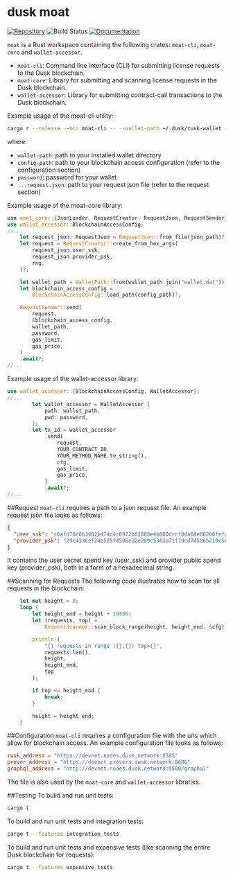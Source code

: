 # dusk moat

[![Repository](https://img.shields.io/badge/github-piecrust-blueviolet?logo=github)](https://github.com/dusk-network/moat)
![Build Status](https://github.com/dusk-network/moat/workflows/build/badge.svg)
[![Documentation](https://img.shields.io/badge/docs-moat-blue?logo=rust)](https://docs.rs/moat/)

`moat` is a Rust workspace containing the following crates: `moat-cli`, `moat-core` and `wallet-accessor`.

- `moat-cli`: Command line interface (CLI) for submitting license requests to the Dusk blockchain.
- `moat-core`: Library for submitting and scanning license requests in the Dusk blockchain.
- `wallet-accessor`: Library for submitting contract-call transactions to the Dusk blockchain. 

Example usage of the moat-cli utility:
```sh
cargo r --release --bin moat-cli -- --wallet-path ~/.dusk/rusk-wallet --config-path ./moat-cli/config.toml --password password ./moat-cli/request.json
```
where:
- `wallet-path`: path to your installed wallet directory
- `config-path`: path to your blockchain access configuration (refer to the configuration section)
- `password`: password for your wallet
- `...request.json`: path to your request json file (refer to the request section)

Example usage of the moat-core library:
```rust
use moat_core::{JsonLoader, RequestCreator, RequestJson, RequestSender};
use wallet_accessor::BlockchainAccessConfig;
//...
    let request_json: RequestJson = RequestJson::from_file(json_path)?;
    let request = RequestCreator::create_from_hex_args(
        request_json.user_ssk,
        request_json.provider_psk,
        rng,
    )?;

    let wallet_path = WalletPath::from(wallet_path.join("wallet.dat"));
    let blockchain_access_config =
        BlockchainAccessConfig::load_path(config_path)?;

    RequestSender::send(
        request,
        &blockchain_access_config,
        wallet_path,
        password,
        gas_limit,
        gas_price,
    )
    .await?;
//...
```

Example usage of the wallet-accessor library:
```rust
use wallet_accessor::{BlockchainAccessConfig, WalletAccessor};
//...
        let wallet_accessor = WalletAccessor {
            path: wallet_path,
            pwd: password,
        };
        let tx_id = wallet_accessor
            .send(
                request,
                YOUR_CONTRACT_ID,
                YOUR_METHOD_NAME.to_string(),
                cfg,
                gas_limit,
                gas_price,
            )
            .await?;
//...
```

##Request
`moat-cli` requires a path to a json request file. An example request json file looks as follows:
```json
{
  "user_ssk": "c6afd78c8b3902b474d4c0972b62888e4b880dccf8da68e86266fefa45ee7505926f06ab82ac200995f1239d518fdb74903f225f4460d8db62f2449f6d4dc402",
  "provider_psk": "29c4336ef24e585f4506e32e269c5363a71f7dcd74586b210c56e569ad2644e832c785f102dd3c985c705008ec188be819bac85b65c9f70decb9adcf4a72cc43"
}
```
It contains the user secret spend key (user_ssk) and provider public spend key (provider_psk), both in a form of a hexadecimal string.

##Scanning for Requests
The following code illustrates how to scan for all requests in the blockchain:
```rust
    let mut height = 0;
    loop {
        let height_end = height + 10000;
        let (requests, top) =
            RequestScanner::scan_block_range(height, height_end, &cfg).await?;

        println!(
            "{} requests in range ({},{}) top={}",
            requests.len(),
            height,
            height_end,
            top
        );

        if top <= height_end {
            break;
        }

        height = height_end;
    }
```

##Configuration
`moat-cli` requires a configuration file with the urls which allow for blockchain access.
An example configuration file looks as follows:
```toml
rusk_address = "https://devnet.nodes.dusk.network:8585"
prover_address = "https://devnet.provers.dusk.network:8686"
graphql_address = "http://devnet.nodes.dusk.network:9500/graphql"
```
The file is also used by the `moat-core` and `wallet-accessor` libraries.

##Testing
To build and run unit tests:
```sh
cargo t
```

To build and run unit tests and integration tests:
```sh
cargo t --features integration_tests
```

To build and run unit tests and expensive tests (like scanning the entire Dusk blockchain for requests):
```sh
cargo t --features expensive_tests
```
